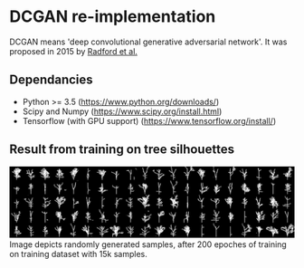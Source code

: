 # DCGAN re-implementation

DCGAN means 'deep convolutional generative adversarial network'.
It was proposed in 2015 by [Radford et al.](https://arxiv.org/pdf/1511.06434.pdf)

## Dependancies

* Python >= 3.5 (https://www.python.org/downloads/)
* Scipy and Numpy (https://www.scipy.org/install.html)
* Tensorflow (with GPU support) (https://www.tensorflow.org/install/)

## Result from training on tree silhouettes
![](images/dcgan_random_samples_200_epochs.png)
Image depicts randomly generated samples, after 200 epoches of training on training dataset with 15k samples.
